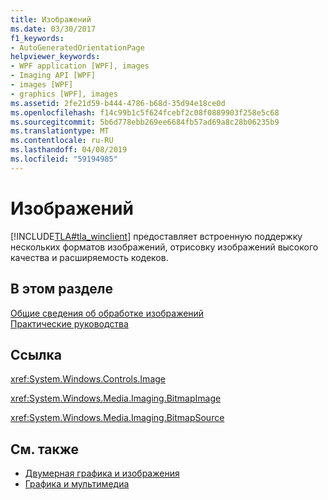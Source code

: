 ```yaml
---
title: Изображений
ms.date: 03/30/2017
f1_keywords:
- AutoGeneratedOrientationPage
helpviewer_keywords:
- WPF application [WPF], images
- Imaging API [WPF]
- images [WPF]
- graphics [WPF], images
ms.assetid: 2fe21d59-b444-4786-b68d-35d94e18ce0d
ms.openlocfilehash: f14c99b1c5f624fcebf2c08f0889903f258e5c68
ms.sourcegitcommit: 5b6d778ebb269ee6684fb57ad69a8c28b06235b9
ms.translationtype: MT
ms.contentlocale: ru-RU
ms.lasthandoff: 04/08/2019
ms.locfileid: "59194985"
---
```

# <a name="images"></a>Изображений
[!INCLUDE[TLA#tla_winclient](../../../../includes/tlasharptla-winclient-md.md)] предоставляет встроенную поддержку нескольких форматов изображений, отрисовку изображений высокого качества и расширяемость кодеков.  
  
## <a name="in-this-section"></a>В этом разделе  
 [Общие сведения об обработке изображений](imaging-overview.md)  
 [Практические руководства](imaging-how-to-topics.md)  
  
## <a name="reference"></a>Ссылка  
 <xref:System.Windows.Controls.Image>  
  
 <xref:System.Windows.Media.Imaging.BitmapImage>  
  
 <xref:System.Windows.Media.Imaging.BitmapSource>  
  
## <a name="see-also"></a>См. также

- [Двумерная графика и изображения](../advanced/optimizing-performance-2d-graphics-and-imaging.md)
- [Графика и мультимедиа](index.md)
